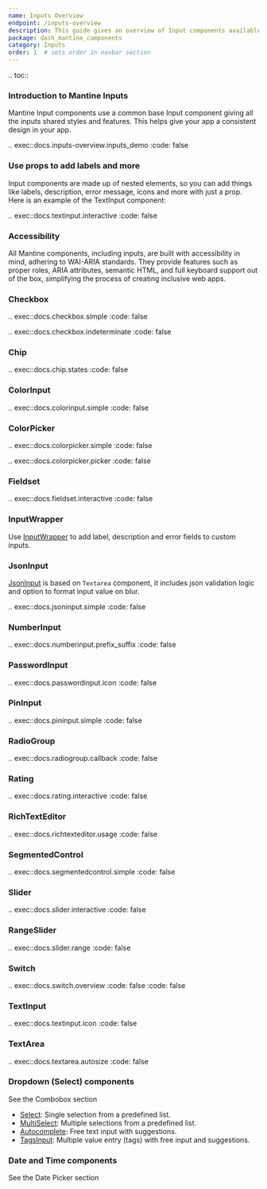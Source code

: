 ```yaml
---
name: Inputs Overview
endpoint: /inputs-overview
description: This guide gives an overview of Input components available in Dash Mantine components.
package: dash_mantine_components
category: Inputs
order: 1  # sets order in navbar section
---
```


.. toc::

### Introduction to Mantine Inputs

Mantine Input components use a common base Input component giving all the inputs shared styles and features.  This helps
give your app a consistent design in your app.

.. exec::docs.inputs-overview.inputs_demo
    :code: false


### Use props to add labels and more

Input components are made up of nested elements, so you can add things like labels, description, error message, icons and more with just a prop.
Here is an example of the TextInput component:


.. exec::docs.textinput.interactive
    :code: false

### Accessibility
All Mantine components, including inputs, are built with accessibility in mind, adhering to WAI-ARIA standards.
They provide features such as proper roles, ARIA attributes, semantic HTML, and full keyboard support out of the box,
simplifying the process of creating inclusive web apps.

### Checkbox


.. exec::docs.checkbox.simple
    :code: false


.. exec::docs.checkbox.indeterminate
    :code: false

### Chip


.. exec::docs.chip.states
    :code: false

### ColorInput

.. exec::docs.colorinput.simple
    :code: false

### ColorPicker


.. exec::docs.colorpicker.simple
    :code: false


.. exec::docs.colorpicker.picker
    :code: false

### Fieldset


.. exec::docs.fieldset.interactive
    :code: false

### InputWrapper

Use [InputWrapper](/components/inputwrapper) to add label, description and error fields to custom inputs.

### JsonInput
[JsonInput](/components/jsoninput) is based on `Textarea` component, it includes json validation logic and option to format input value on blur.


.. exec::docs.jsoninput.simple
    :code: false

### NumberInput


.. exec::docs.numberinput.prefix_suffix
    :code: false

### PasswordInput

.. exec::docs.passwordinput.icon
    :code: false

### PinInput


.. exec::docs.pininput.simple
    :code: false

### RadioGroup


.. exec::docs.radiogroup.callback
    :code: false

### Rating


.. exec::docs.rating.interactive
    :code: false

### RichTextEditor


.. exec::docs.richtexteditor.usage
    :code: false

### SegmentedControl

.. exec::docs.segmentedcontrol.simple
    :code: false

### Slider

.. exec::docs.slider.interactive
    :code: false

### RangeSlider


.. exec::docs.slider.range
    :code: false

### Switch


.. exec::docs.switch.overview
    :code: false
 :code: false

### TextInput


.. exec::docs.textinput.icon
    :code: false

### TextArea


.. exec::docs.textarea.autosize
    :code: false


### Dropdown (Select) components

See the Combobox section

- [Select](/comonents/select): Single selection from a predefined list.
- [MultiSelect](components/multiselect): Multiple selections from a predefined list.
- [Autocomplete](components/autocomplete): Free text input with suggestions.
- [TagsInput](components/tagsinput): Multiple value entry (tags) with free input and suggestions. 


### Date and Time components

See the Date Picker section